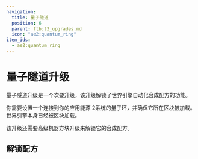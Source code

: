 ```yaml
---
navigation:
  title: 量子隧道
  position: 6
  parent: ftb:t3_upgrades.md
  icon: "ae2:quantum_ring"
item_ids:
  - ae2:quantum_ring
---
```

# 量子隧道升级

<ItemImage id="ae2:quantum_ring" scale="3" />

<Color id="aqua">量子隧道</Color>升级是一个次要升级，该升级解锁了<Color id="gold">世界引擎</Color>自动化合成配方的功能。

你需要设置一个连接到你的应用能源 2系统的量子环，并确保它所在区块被加载。世界引擎本身已经被区块加载。

该升级还需要<Color id="red">高级机器方块</Color>升级来解锁它的合成配方。

## 解锁配方

<ItemGrid>
  <ItemIcon id="advanced_ae:reaction_chamber" />
  <ItemIcon id="mekanism:elite_tier_installer" />
  <ItemIcon id="pipez:ultimate_upgrade" />
  <ItemIcon id="xp_synthesiser:xp_synthesiser" />

</ItemGrid>
